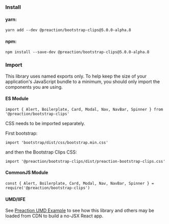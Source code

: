 ### Install

#### yarn:

`yarn add --dev @preaction/bootstrap-clips@5.0.0-alpha.8`

#### npm:

`npm install --save-dev @preaction/bootstrap-clips@5.0.0-alpha.8`

### Import

This library uses named exports only. To help keep the size of your application's JavaScript bundle to a minimum, you should only import the components you are using.

#### ES Module

`import { Alert, Boilerplate, Card, Modal, Nav, NavBar, Spinner } from '@preaction/bootstrap-clips'`

CSS needs to be imported separately.

First bootstrap:

`import 'bootstrap/dist/css/bootstrap.min.css'`

and then the Bootstrap Clips CSS:

`import '@preaction/bootstrap-clips/dist/preaction-bootstrap-clips.css'`

#### CommonJS Module

`const { Alert, Boilerplate, Card, Modal, Nav, NavBar, Spinner } = require('@preaction/bootstrap-clips')`

#### UMD/IIFE

See [Preaction UMD Example](https://duhdugg.github.io/preaction-umd-examples/) to see how this library and others may be loaded from CDN to build a no-JSX React app.
